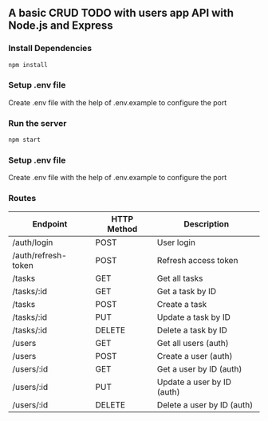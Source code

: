 ## A basic CRUD TODO with users app API with Node.js and Express

### Install Dependencies

```bash
npm install
```

### Setup .env file

Create .env file with the help of .env.example to configure the port

### Run the server

```bash
npm start
```

### Setup .env file

Create .env file with the help of .env.example to configure the port

### Routes

| Endpoint            | HTTP Method | Description                |
| ------------------- | ----------- | -------------------------- |
| /auth/login         | POST        | User login                 |
| /auth/refresh-token | POST        | Refresh access token       |
| /tasks              | GET         | Get all tasks              |
| /tasks/:id          | GET         | Get a task by ID           |
| /tasks              | POST        | Create a task              |
| /tasks/:id          | PUT         | Update a task by ID        |
| /tasks/:id          | DELETE      | Delete a task by ID        |
| /users              | GET         | Get all users (auth)       |
| /users              | POST        | Create a user (auth)       |
| /users/:id          | GET         | Get a user by ID (auth)    |
| /users/:id          | PUT         | Update a user by ID (auth) |
| /users/:id          | DELETE      | Delete a user by ID (auth) |
